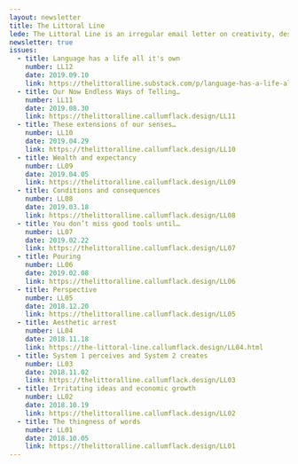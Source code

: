 ```yaml
---
layout: newsletter
title: The Littoral Line
lede: The Littoral Line is an irregular email letter on creativity, design and systems complexity through the lens of people and attention. Littoral as in the edge of things, like tidal zones. Line as in symmetry, like the momentary alignment of connected thoughts. Because you got this far, you should definitely sign up.
newsletter: true
issues:
  - title: Language has a life all it's own
    number: LL12
    date: 2019.09.10
    link: https://thelittoralline.substack.com/p/language-has-a-life-all-its-own
  - title: Our Now Endless Ways of Telling…
    number: LL11
    date: 2019.08.30
    link: https://thelittoralline.callumflack.design/LL11
  - title: These extensions of our senses…
    number: LL10
    date: 2019.04.29
    link: https://thelittoralline.callumflack.design/LL10
  - title: Wealth and expectancy
    number: LL09
    date: 2019.04.05
    link: https://thelittoralline.callumflack.design/LL09
  - title: Conditions and consequences
    number: LL08
    date: 2019.03.18
    link: https://thelittoralline.callumflack.design/LL08
  - title: You don’t miss good tools until…
    number: LL07
    date: 2019.02.22
    link: https://thelittoralline.callumflack.design/LL07
  - title: Pouring
    number: LL06
    date: 2019.02.08
    link: https://thelittoralline.callumflack.design/LL06
  - title: Perspective
    number: LL05
    date: 2018.12.20
    link: https://thelittoralline.callumflack.design/LL05
  - title: Aesthetic arrest
    number: LL04
    date: 2018.11.18
    link: https://the-littoral-line.callumflack.design/LL04.html
  - title: System 1 perceives and System 2 creates
    number: LL03
    date: 2018.11.02
    link: https://thelittoralline.callumflack.design/LL03
  - title: Irritating ideas and economic growth
    number: LL02
    date: 2018.10.19
    link: https://thelittoralline.callumflack.design/LL02
  - title: The thingness of words
    number: LL01
    date: 2018.10.05
    link: https://thelittoralline.callumflack.design/LL01
---
```

